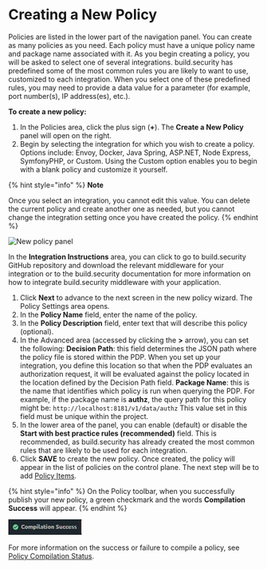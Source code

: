 # Creating a New Policy



Policies are listed in the lower part of the navigation panel. You can create as many policies as you need. Each policy must have a unique policy name and package name associated with it. As you begin creating a policy, you will be asked to select one of several integrations. build.security has predefined some of the most common rules you are likely to want to use, customized to each integration. When you select one of these predefined rules, you may need to provide a data value for a parameter \(for example, port number\(s\), IP address\(es\), etc.\).

**To create a new policy:**

1. In the Policies area, click the plus sign \(**+**\). The **Create a New Policy** panel will open on the right.
2. Begin by selecting the integration for which you wish to create a policy. Options include: Envoy, Docker, Java Spring, ASP.NET, Node Express, SymfonyPHP, or Custom. Using the Custom option enables you to begin with a blank policy and customize it yourself.

{% hint style="info" %}
**Note**

Once you select an integration, you cannot edit this value. You can delete the current policy and create another one as needed, but you cannot change the integration setting once you have created the policy.
{% endhint %}

![New policy panel](https://files.readme.io/68688e1-policy_wizard_panel.png)

In the **Integration Instructions** area, you can click to go to build.security GitHub repository and download the relevant middleware for your integration or to the build.security documentation for more information on how to integrate build.security middleware with your application.

1. Click **Next** to advance to the next screen in the new policy wizard. The Policy Settings area opens.
2. In the **Policy Name** field, enter the name of the policy.
3. In the **Policy Description** field, enter text that will describe this policy \(optional\).
4. In the Advanced area \(accessed by clicking the **&gt;** arrow\), you can set the following:   **Decision Path**: this field determines the JSON path where the policy file is stored within the PDP. When you set up your integration, you define this location so that when the PDP evaluates an authorization request, it will be evaluated against the policy located in the location defined by the Decision Path field.  **Package Name**: this is the name that identifies which policy is run when querying the PDP. For example, if the package name is **authz**, the query path for this policy might be: `http://localhost:8181/v1/data/authz`  This value set in this field must be unique within the project. 
5. In the lower area of the panel, you can enable \(default\) or disable the **Start with best practice rules \(recommended\)** field. This is recommended, as build.security has already created the most common rules that are likely to be used for each integration.
6. Click **SAVE** to create the new policy. Once created, the policy will appear in the list of policies on the control plane. The next step will be to add [Policy Items](https://docs.build.security/docs/policy-items).

{% hint style="info" %}
On the Policy toolbar, when you successfully publish your new policy, a green checkmark and the words **Compilation Success** will appear.
{% endhint %}

![Policy compilation status indicator](../../.gitbook/assets/compilationsuccess.png)

For more information on the success or failure to compile a policy, see [Policy Compilation Status](policy-compilation-status.md). 



